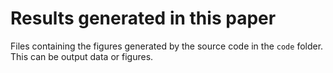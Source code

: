 # Results generated in this paper

Files containing the figures generated by the source code in the `code` folder.
This can be output data or figures. 
